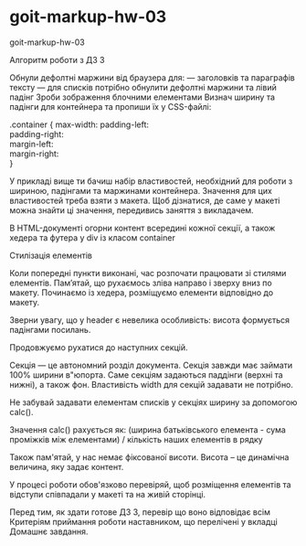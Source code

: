 # goit-markup-hw-03
goit-markup-hw-03

Алгоритм роботи з ДЗ 3

Обнули дефолтні маржини від браузера для:
— заголовків та параграфів тексту
— для списків потрібно обнулити дефолтні маржини та лівий падінг
Зроби зображення блочними елементами
Визнач ширину та падінги для контейнера та пропиши їх у CSS-файлі:

.container { 
max-width: 
padding-left:  
padding-right:  
margin-left:  
margin-right:  
}


У прикладі вище ти бачиш набір властивостей, необхідний для роботи з шириною, падінгами та маржинами контейнера. Значення для цих властивостей треба взяти з макета. Щоб дізнатися, де саме у макеті можна знайти ці значення, передивись заняття з викладачем.

В HTML-документі огорни контент всередині кожної секції, а також хедера та футера у div із класом container

Стилізація елементів

Коли попередні пункти виконані, час розпочати працювати зі стилями елементів.
Пам’ятай, що рухаємось зліва направо і зверху вниз по макету.
Починаємо із хедера, розміщуємо елементи відповідно до макету.

Зверни увагу, що у header є невелика особливість: висота формується падінгами посилань.

Продовжуємо рухатися до наступних секцій.

Секція — це автономний розділ документа. Секція завжди має займати 100% ширини в"юпорта. Саме секціям задаються паддінги (верхні та нижні), а також фон. Властивість width для секцій задавати не потрібно.

Не забувай задавати елементам списків у секціях ширину за допомогою calc().

Значення calc() рахується як: (ширина батьківського елемента - сума проміжків між елементами) / кількість наших елементів в рядку

Також пам'ятай, у нас немає фіксованої висоти. Висота – це динамічна величина, яку задає контент.

У процесі роботи обов'язково перевіряй, щоб розміщення елементів та відступи співпадали у макеті та на живій сторінці.

Перед тим, як здати готове ДЗ 3, перевір що воно відповідає всім Критеріям приймання роботи наставником, що перелічені у вкладці Домашнє завдання.